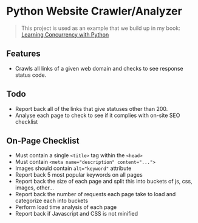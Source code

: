 Python Website Crawler/Analyzer 
========================

> This project is used as an example that we build up in my book: [Learning Concurrency with Python](https://www.packtpub.com/application-development/learning-concurrency-python)

## Features

* Crawls all links of a given web domain and checks to see response status code. 

## Todo

* Report back all of the links that give statuses other than 200. 
* Analyse each page to check to see if it complies with on-site SEO checklist

## On-Page Checklist

* Must contain a single `<title>` tag within the `<head>`
* Must contain `<meta name="description" content="...">`
* Images should contain `alt="keyword"` attribute
* Report back 5 most popular keywords on all pages
* Report back the size of each page and split this into buckets of js, css, images, other...
* Report back the number of requests each page take to load and categorize each into buckets
* Perform load time analysis of each page
* Report back if Javascript and CSS is not minified
